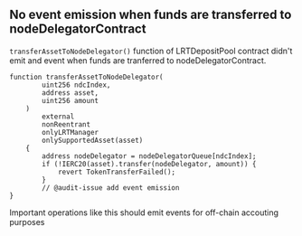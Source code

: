 ## No event emission when funds are transferred to nodeDelegatorContract
`transferAssetToNodeDelegator()` function of LRTDepositPool contract didn't emit and event when funds are tranferred to nodeDelegatorContract.

```
function transferAssetToNodeDelegator(
        uint256 ndcIndex,
        address asset,
        uint256 amount
    )
        external
        nonReentrant
        onlyLRTManager
        onlySupportedAsset(asset)
    {
        address nodeDelegator = nodeDelegatorQueue[ndcIndex];
        if (!IERC20(asset).transfer(nodeDelegator, amount)) {
            revert TokenTransferFailed();
        }
        // @audit-issue add event emission
}
```

Important operations like this should emit events for off-chain accouting purposes


